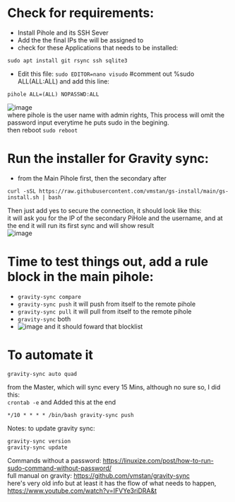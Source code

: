 # Check for requirements:
* Install Pihole and its SSH Sever 
* Add the the final IPs the will be assigned to
* check for these Applications that needs to be installed:
 ```
 sudo apt install git rsync ssh sqlite3
 ```
 * Edit this file:
 ```sudo EDITOR=nano visudo```
 #comment out %sudo ALL(ALL:ALL) and add this line: 
 ```
 pihole ALL=(ALL) NOPASSWD:ALL
 ```
![image](https://github.com/ivanjrt/PiHole-Backup-Ubuntu/assets/44326428/b417d823-2cf1-4099-8bb0-e90aeca25b3f) <br/>
 where pihole is the user name with admin rights, This process will omit the password input everytime he puts sudo in the begining. <br/>
 then reboot ```sudo reboot```
# Run the installer for Gravity sync:
* from the Main Pihole first, then the secondary after
```
curl -sSL https://raw.githubusercontent.com/vmstan/gs-install/main/gs-install.sh | bash
```
Then just add yes to secure the connection, it should look like this: <br/>
it will ask you for the IP of the secondary PiHole and the username, and at the end it will run its first sync and will show result<br/>
![image](https://github.com/ivanjrt/PiHole-Backup-Ubuntu/assets/44326428/309516a7-4ec5-4563-b935-20ea29627f7c)<br/>


# Time to test things out, add a rule block in the main pihole:
 * `gravity-sync compare`
 * `gravity-sync push` it will push from itself to the remote pihole
 * `gravity-sync pull` it will pull from itself to the remote pihole
 * `gravity-sync` both
 * ![image](https://user-images.githubusercontent.com/44326428/218904300-9557ef44-438a-4f55-aa59-a2f07c2d84b1.png)
and it should foward that blocklist

# To automate it 
```
gravity-sync auto quad
```
from the Master, which will sync every 15 Mins, although no sure so, I did this: <br/>
```crontab -e```
and Added this at the end
```
*/10 * * * * /bin/bash gravity-sync push
```

Notes:
to update gravity sync:
```
gravity-sync version
gravity-sync update
```
Commands without a password: https://linuxize.com/post/how-to-run-sudo-command-without-password/  <br/>
full manual on gravity: https://github.com/vmstan/gravity-sync <br/>
here's very old info but at least it has the flow of what needs to happen, https://www.youtube.com/watch?v=IFVYe3riDRA&t  <br/>

